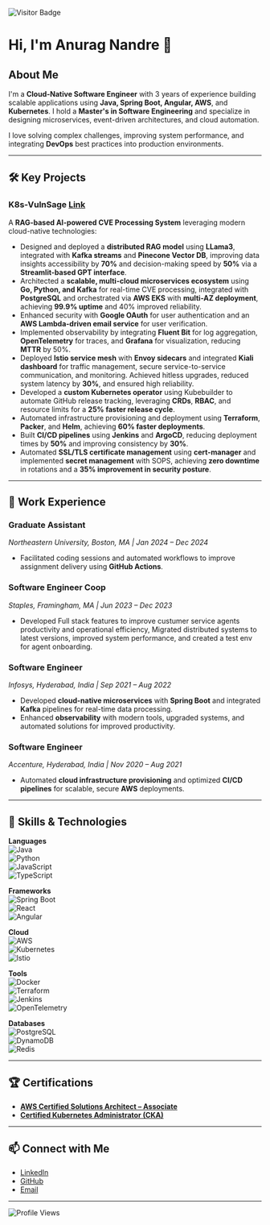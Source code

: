 ![Visitor Badge](https://visitor-badge.laobi.icu/badge?page_id=anuragnandre)

# Hi, I'm Anurag Nandre 👋

## About Me  
I'm a **Cloud-Native Software Engineer** with 3 years of experience building scalable applications using **Java, Spring Boot, Angular, AWS**, and **Kubernetes**. I hold a **Master's in Software Engineering** and specialize in designing microservices, event-driven architectures, and cloud automation.

I love solving complex challenges, improving system performance, and integrating **DevOps** best practices into production environments.

---

## 🛠️ Key Projects
### **K8s-VulnSage**  **[Link](https://github.com/csye7125-su24-team14/architecture)**
A **RAG-based AI-powered CVE Processing System** leveraging modern cloud-native technologies:  
- Designed and deployed a **distributed RAG model** using **LLama3**, integrated with **Kafka streams** and **Pinecone Vector DB**, improving data insights accessibility by **70%** and decision-making speed by **50%** via a **Streamlit-based GPT interface**.  
- Architected a **scalable, multi-cloud microservices ecosystem** using **Go, Python, and Kafka** for real-time CVE processing, integrated with **PostgreSQL** and orchestrated via **AWS EKS** with **multi-AZ deployment**, achieving **99.9% uptime** and 40% improved reliability.  
- Enhanced security with **Google OAuth** for user authentication and an **AWS Lambda-driven email service** for user verification.  
- Implemented observability by integrating **Fluent Bit** for log aggregation, **OpenTelemetry** for traces, and **Grafana** for visualization, reducing **MTTR** by 50%.  
- Deployed **Istio service mesh** with **Envoy sidecars** and integrated **Kiali dashboard** for traffic management, secure service-to-service communication, and monitoring. Achieved hitless upgrades, reduced system latency by **30%**, and ensured high reliability.  
- Developed a **custom Kubernetes operator** using Kubebuilder to automate GitHub release tracking, leveraging **CRDs**, **RBAC**, and resource limits for a **25% faster release cycle**.  
- Automated infrastructure provisioning and deployment using **Terraform**, **Packer**, and **Helm**, achieving **60% faster deployments**.  
- Built **CI/CD pipelines** using **Jenkins** and **ArgoCD**, reducing deployment times by **50%** and improving consistency by **30%**.  
- Automated **SSL/TLS certificate management** using **cert-manager** and implemented **secret management** with SOPS, achieving **zero downtime** in rotations and a **35% improvement in security posture**.  

---

## 💼 Work Experience  

### **Graduate Assistant**  
*Northeastern University, Boston, MA | Jan 2024 – Dec 2024*  
- Facilitated coding sessions and automated workflows to improve assignment delivery using **GitHub Actions**.

### **Software Engineer Coop**  
*Staples, Framingham, MA | Jun 2023 – Dec 2023*  
- Developed Full stack features to improve custumer service agents productivity and operational efficiency, Migrated distributed systems to latest versions, improved system performance, and created a test env for agent onboarding.

### **Software Engineer**  
*Infosys, Hyderabad, India | Sep 2021 – Aug 2022*  
- Developed **cloud-native microservices** with **Spring Boot** and integrated **Kafka** pipelines for real-time data processing.  
- Enhanced **observability** with modern tools, upgraded systems, and automated solutions for improved productivity.

### **Software Engineer**  
*Accenture, Hyderabad, India | Nov 2020 – Aug 2021*  
- Automated **cloud infrastructure provisioning** and optimized **CI/CD pipelines** for scalable, secure **AWS** deployments.

---

## 🔧 Skills & Technologies

**Languages**  
![Java](https://img.shields.io/badge/Java-ED8B00?logo=java&logoColor=white)  
![Python](https://img.shields.io/badge/Python-3776AB?logo=python&logoColor=white)  
![JavaScript](https://img.shields.io/badge/JavaScript-F7DF1E?logo=javascript&logoColor=black)  
![TypeScript](https://img.shields.io/badge/TypeScript-007ACC?logo=typescript&logoColor=white)  

**Frameworks**  
![Spring Boot](https://img.shields.io/badge/Spring%20Boot-6DB33F?logo=spring-boot&logoColor=white)  
![React](https://img.shields.io/badge/React-20232A?logo=react&logoColor=61DAFB)  
![Angular](https://img.shields.io/badge/Angular-DD0031?logo=angular&logoColor=white)  

**Cloud**  
![AWS](https://img.shields.io/badge/Amazon%20AWS-232F3E?logo=amazon-aws&logoColor=white)  
![Kubernetes](https://img.shields.io/badge/Kubernetes-326CE5?logo=kubernetes&logoColor=white)  
![Istio](https://img.shields.io/badge/Istio-466BB0?logo=istio&logoColor=white)  

**Tools**  
![Docker](https://img.shields.io/badge/Docker-2496ED?logo=docker&logoColor=white)  
![Terraform](https://img.shields.io/badge/Terraform-623CE4?logo=terraform&logoColor=white)  
![Jenkins](https://img.shields.io/badge/Jenkins-D24939?logo=jenkins&logoColor=white)  
![OpenTelemetry](https://img.shields.io/badge/OpenTelemetry-3b82f6?logo=openTelemetry&logoColor=white)  

**Databases**  
![PostgreSQL](https://img.shields.io/badge/PostgreSQL-336791?logo=postgresql&logoColor=white)  
![DynamoDB](https://img.shields.io/badge/DynamoDB-4053D6?logo=amazondynamodb&logoColor=white)  
![Redis](https://img.shields.io/badge/Redis-DC382D?logo=redis&logoColor=white)  

---

## 🏆 Certifications
- **[AWS Certified Solutions Architect – Associate](https://www.credly.com/badges/dc7191b3-c081-4328-8c9b-d33d5dd0885a/public_url)**  
- **[Certified Kubernetes Administrator (CKA)](https://www.credly.com/badges/f9dbfb32-638e-4e76-920f-76bab53b0bd5)**  

---

## 📫 Connect with Me  
- [LinkedIn](https://linkedin.com/in/anuragnandre)  
- [GitHub](https://github.com/nandreanurag)  
- [Email](mailto:nandre.1998@gmail.com)  

---

![Profile Views](https://komarev.com/ghpvc/?username=nandreanurag&color=blue)
